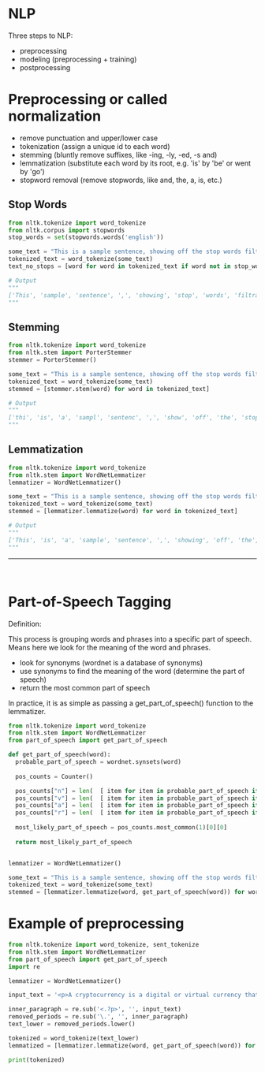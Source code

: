 # NLP

Three steps to NLP:

- preprocessing
- modeling (preprocessing + training)
- postprocessing    

# Preprocessing or called normalization 

- remove punctuation and upper/lower case
- tokenization (assign a unique id to each word)
- stemming (bluntly remove suffixes, like -ing, -ly, -ed, -s and)
- lemmatization (substitute each word by its root, e.g. 'is' by 'be' or went by 'go') 
- stopword removal (remove stopwords, like and, the, a, is, etc.)


## Stop Words
```python
from nltk.tokenize import word_tokenize
from nltk.corpus import stopwords 
stop_words = set(stopwords.words('english')) 

some_text = "This is a sample sentence, showing off the stop words filtration."
tokenized_text = word_tokenize(some_text)
text_no_stops = [word for word in tokenized_text if word not in stop_words]

# Output
"""
['This', 'sample', 'sentence', ',', 'showing', 'stop', 'words', 'filtration', '.']
"""
```	

## Stemming
```python
from nltk.tokenize import word_tokenize
from nltk.stem import PorterStemmer
stemmer = PorterStemmer()

some_text = "This is a sample sentence, showing off the stop words filtration."
tokenized_text = word_tokenize(some_text)
stemmed = [stemmer.stem(word) for word in tokenized_text]

# Output
"""
['thi', 'is', 'a', 'sampl', 'sentenc', ',', 'show', 'off', 'the', 'stop', 'word', 'filtrat', '.']
"""

```	


## Lemmatization
```python
from nltk.tokenize import word_tokenize
from nltk.stem import WordNetLemmatizer
lemmatizer = WordNetLemmatizer()

some_text = "This is a sample sentence, showing off the stop words filtration."
tokenized_text = word_tokenize(some_text)
stemmed = [lemmatizer.lemmatize(word) for word in tokenized_text]

# Output
"""
['This', 'is', 'a', 'sample', 'sentence', ',', 'showing', 'off', 'the', 'stop', 'word', 'filtration', '.']
"""

```	
<hr>

<br>

# Part-of-Speech Tagging

Definition:

This process is grouping words and phrases into a specific part of speech. Means here we look for the meaning of the word and phrases. 

- look for synonyms (wordnet is a database of synonyms)
- use synonyms to find the meaning of the word (determine the part of speech)
- return the most common part of speech


In practice, it is as simple as passing a get_part_of_speech() function to the lemmatizer.

```python	
from nltk.tokenize import word_tokenize
from nltk.stem import WordNetLemmatizer
from part_of_speech import get_part_of_speech

def get_part_of_speech(word):
  probable_part_of_speech = wordnet.synsets(word)
   
  pos_counts = Counter()

  pos_counts["n"] = len(  [ item for item in probable_part_of_speech if item.pos()=="n"]  )
  pos_counts["v"] = len(  [ item for item in probable_part_of_speech if item.pos()=="v"]  )
  pos_counts["a"] = len(  [ item for item in probable_part_of_speech if item.pos()=="a"]  )
  pos_counts["r"] = len(  [ item for item in probable_part_of_speech if item.pos()=="r"]  )
  
  most_likely_part_of_speech = pos_counts.most_common(1)[0][0]
  
  return most_likely_part_of_speech


lemmatizer = WordNetLemmatizer()

some_text = "This is a sample sentence, showing off the stop words filtration."
tokenized_text = word_tokenize(some_text)
stemmed = [lemmatizer.lemmatize(word, get_part_of_speech(word)) for word in tokenized_text]
```

# Example of preprocessing
```python	
from nltk.tokenize import word_tokenize, sent_tokenize
from nltk.stem import WordNetLemmatizer
from part_of_speech import get_part_of_speech
import re

lemmatizer = WordNetLemmatizer()

input_text = '<p>A cryptocurrency is a digital or virtual currency that is secured by cryptography, which makes it nearly impossible to counterfeit or double-spend. Many cryptocurrencies are decentralized networks based on blockchain technology.</p>'

inner_paragraph = re.sub('<.?p>', '', input_text)
removed_periods = re.sub('\.', '', inner_paragraph)
text_lower = removed_periods.lower()

tokenized = word_tokenize(text_lower)
lemmatized = [lemmatizer.lemmatize(word, get_part_of_speech(word)) for word in tokenized]

print(tokenized)
```